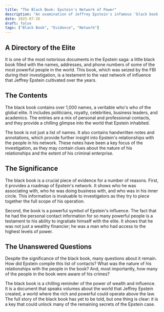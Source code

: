 ```yaml
---
title: "The Black Book: Epstein's Network of Power"
description: "An examination of Jeffrey Epstein's infamous 'black book,' a directory of the rich and powerful, and what it reveals about the network of influence he cultivated."
date: 2025-07-26
draft: false
tags: ["Black Book", "Evidence", "Network"]
---
```


## A Directory of the Elite

It is one of the most notorious documents in the Epstein saga: a little black book filled with the names, addresses, and phone numbers of some of the most powerful people in the world. This book, which was seized by the FBI during their investigation, is a testament to the vast network of influence that Jeffrey Epstein cultivated over the years.

## The Contents

The black book contains over 1,000 names, a veritable who's who of the global elite. It includes politicians, royalty, celebrities, business leaders, and academics. The entries are a mix of personal and professional contacts, and they provide a chilling glimpse into the world that Epstein inhabited.

The book is not just a list of names. It also contains handwritten notes and annotations, which provide further insight into Epstein's relationships with the people in his network. These notes have been a key focus of the investigation, as they may contain clues about the nature of his relationships and the extent of his criminal enterprise.

## The Significance

The black book is a crucial piece of evidence for a number of reasons. First, it provides a roadmap of Epstein's network. It shows who he was associating with, who he was doing business with, and who was in his inner circle. This information is invaluable to investigators as they try to piece together the full scope of his operation.

Second, the book is a powerful symbol of Epstein's influence. The fact that he had the personal contact information for so many powerful people is a testament to his ability to ingratiate himself with the elite. It shows that he was not just a wealthy financier; he was a man who had access to the highest levels of power.

## The Unanswered Questions

Despite the significance of the black book, many questions about it remain. How did Epstein compile this list of contacts? What was the nature of his relationships with the people in the book? And, most importantly, how many of the people in the book were aware of his crimes?

The black book is a chilling reminder of the power of wealth and influence. It is a document that speaks volumes about the world that Jeffrey Epstein created, a world where the rich and powerful could operate above the law. The full story of the black book has yet to be told, but one thing is clear: it is a key that could unlock many of the remaining secrets of the Epstein case.

